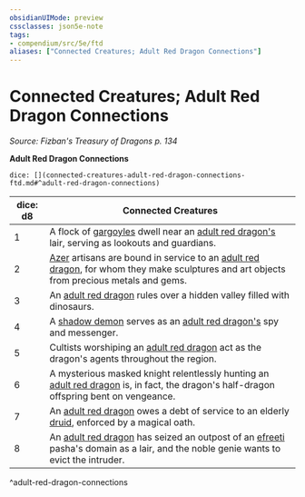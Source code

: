 ```yaml
---
obsidianUIMode: preview
cssclasses: json5e-note
tags:
- compendium/src/5e/ftd
aliases: ["Connected Creatures; Adult Red Dragon Connections"]
---
```

# Connected Creatures; Adult Red Dragon Connections
*Source: Fizban's Treasury of Dragons p. 134* 

**Adult Red Dragon Connections**

`dice: [](connected-creatures-adult-red-dragon-connections-ftd.md#^adult-red-dragon-connections)`

| dice: d8 | Connected Creatures |
|----------|---------------------|
| 1 | A flock of [gargoyles](/Systems/5e/bestiary/elemental/gargoyle.md) dwell near an [adult red dragon's](/Systems/5e/bestiary/dragon/adult-red-dragon.md) lair, serving as lookouts and guardians. |
| 2 | [Azer](/Systems/5e/bestiary/elemental/azer.md) artisans are bound in service to an [adult red dragon](/Systems/5e/bestiary/dragon/adult-red-dragon.md), for whom they make sculptures and art objects from precious metals and gems. |
| 3 | An [adult red dragon](/Systems/5e/bestiary/dragon/adult-red-dragon.md) rules over a hidden valley filled with dinosaurs. |
| 4 | A [shadow demon](/Systems/5e/bestiary/fiend/shadow-demon.md) serves as an [adult red dragon's](/Systems/5e/bestiary/dragon/adult-red-dragon.md) spy and messenger. |
| 5 | Cultists worshiping an [adult red dragon](/Systems/5e/bestiary/dragon/adult-red-dragon.md) act as the dragon's agents throughout the region. |
| 6 | A mysterious masked knight relentlessly hunting an [adult red dragon](/Systems/5e/bestiary/dragon/adult-red-dragon.md) is, in fact, the dragon's half-dragon offspring bent on vengeance. |
| 7 | An [adult red dragon](/Systems/5e/bestiary/dragon/adult-red-dragon.md) owes a debt of service to an elderly [druid](/Systems/5e/bestiary/humanoid/druid.md), enforced by a magical oath. |
| 8 | An [adult red dragon](/Systems/5e/bestiary/dragon/adult-red-dragon.md) has seized an outpost of an [efreeti](/Systems/5e/bestiary/elemental/efreeti.md) pasha's domain as a lair, and the noble genie wants to evict the intruder. |
^adult-red-dragon-connections